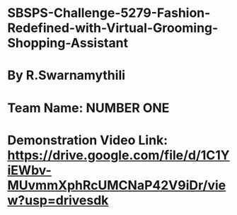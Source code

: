 # SBSPS-Challenge-5279-Fashion-Redefined-with-Virtual-Grooming-Shopping-Assistant
# By R.Swarnamythili
# Team Name: NUMBER ONE

# Demonstration Video Link: https://drive.google.com/file/d/1C1YiEWbv-MUvmmXphRcUMCNaP42V9iDr/view?usp=drivesdk
